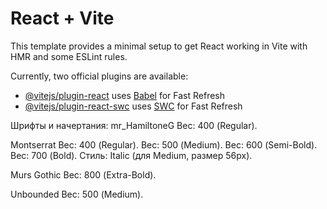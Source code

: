 # React + Vite

This template provides a minimal setup to get React working in Vite with HMR and some ESLint rules.

Currently, two official plugins are available:

- [@vitejs/plugin-react](https://github.com/vitejs/vite-plugin-react/blob/main/packages/plugin-react/README.md) uses [Babel](https://babeljs.io/) for Fast Refresh
- [@vitejs/plugin-react-swc](https://github.com/vitejs/vite-plugin-react-swc) uses [SWC](https://swc.rs/) for Fast Refresh



Шрифты и начертания:
mr_HamiltoneG
Вес: 400 (Regular).

Montserrat
Вес: 400 (Regular).
Вес: 500 (Medium).
Вес: 600 (Semi-Bold).
Вес: 700 (Bold).
Стиль: Italic (для Medium, размер 56px).

Murs Gothic
Вес: 800 (Extra-Bold).

Unbounded
Вес: 500 (Medium).




